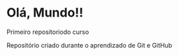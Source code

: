 # Olá,  Mundo!!
 Primeiro repositoriodo curso 

 Repositório criado durante o aprendizado de Git e GitHub
